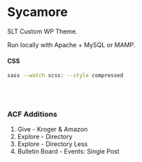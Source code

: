 # Sycamore
SLT Custom WP Theme.

Run locally with Apache + MySQL or MAMP.

#### CSS
```bash
sass --watch scss: --style compressed
```
<br/><br/>
### ACF Additions
1. Give - Kroger & Amazon
2. Explore - Directory
3. Explore - Directory Less
4. Bulletin Board - Events: Single Post